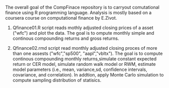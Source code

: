 The overall goal of the CompFinace repository is to carryout comutational finance using R programming language. Analysis is mostly based on a coursera course on computational finance by E.Zivot.

1. Qfinance01.R script reads mothly adjusted closing prices of a asset ("wfc") and plot the data. The goal is to ompute monthly simple and continous compounding returns and  gross returns.

2. Qfinance02.rmd script read monthly adjusted closing proces of more than one assests ("wfc","sp500", "aapl","vbltx"). The goal is to compute continous compounding monthly returns,simulate constant expected return or CER model, simulate random walk model or RWM, estimate model parameters (i.e., mean, variance,sd, confidence intervals, covariance, and correlation). In addtion, apply Monte Carlo simulation to compute sampling distribution of statisics.
